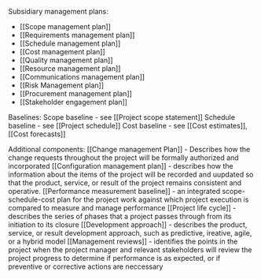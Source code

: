 Subsidiary management plans:
* [[Scope management plan]]
* [[Requirements management plan]]
* [[Schedule management plan]]
* [[Cost management plan]]
* [[Quality management plan]]
* [[Resource management plan]]
* [[Communications management plan]]
* [[Risk Management plan]]
* [[Procurement management plan]]
* [[Stakeholder engagement plan]]

Baselines:
Scope baseline - see [[Project scope statement]]
Schedule baseline - see [[Project schedule]]
Cost baseline - see [[Cost estimates]], [[Cost forecasts]]

Additional components:
[[Change management Plan]] - Describes how the change requests throughout the project will be formally authorized and incorporated
[[Configuration management plan]] - describes how the information about the items of the project will be recorded and uupdated so that the product, service, or result of the project remains consistent and operative.
[[Performance measurement baseline]] - an integrated scope-schedule-cost plan for the project work against which project execution is compared to measure and manage performance
[[Project life cycle]] - describes the series of phases that a project passes through from its initiation to its closure
[[Development approach]] - describes the product, service, or result development approach, such as predictive, ireative, agile, or a hybrid model
[[Management reviews]] - identifies the points in the project when the project manager and relevant stakeholders will review the project progress to determine if performance is as expected, or if preventive or corrective actions are neccessary


